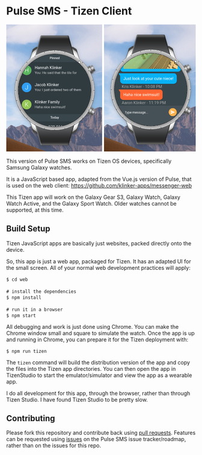 # Pulse SMS - Tizen Client

<div style="text-align:center"><img src="artwork/header.png" /></div>

This version of Pulse SMS works on Tizen OS devices, specifically Samsung Galaxy watches.

It is a JavaScript based app, adapted from the Vue.js version of Pulse, that is used on the web client: https://github.com/klinker-apps/messenger-web

This Tizen app will work on the Galaxy Gear S3, Galaxy Watch, Galaxy Watch Active, and the Galaxy Sport Watch. Older watches cannot be supported, at this time.

## Build Setup

Tizen JavaScript apps are basically just websites, packed directly onto the device.

So, this app is just a web app, packaged for Tizen. It has an adapted UI for the small screen. All of your normal web development practices will apply:

```
$ cd web

# install the dependencies
$ npm install

# run it in a browser
$ npm start
```

All debugging and work is just done using Chrome. You can make the Chrome window small and square to simulate the watch. Once the app is up and running in Chrome, you can prepare it for the Tizen deployment with:

```
$ npm run tizen
```

The `tizen` command will build the distribution version of the app and copy the files into the Tizen app directories. You can then open the app in TizenStudio to start the emulator/simulator and view the app as a wearable app.

I do all development for this app, through the browser, rather than through Tizen Studio. I have found Tizen Studio to be pretty slow.

## Contributing

Please fork this repository and contribute back using [pull requests](https://github.com/klinker-apps/messenger-tizen/pulls). Features can be requested using [issues](https://github.com/klinker-apps/messenger-issues/issues) on the Pulse SMS issue tracker/roadmap, rather than on the issues for this repo.
